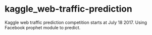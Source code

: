 # kaggle_web-traffic-prediction

Kaggle web traffic prediction competition starts at July 18 2017.
Using Facebook prophet module to predict.

